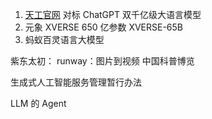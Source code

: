 

1.  [天工官网](http://www.tiangong.cn) 对标 ChatGPT 双千亿级大语言模型
2.  元象 XVERSE  650 亿参数  XVERSE-65B
3.  蚂蚁百灵语言大模型


紫东太初： 
runway：图片到视频
中国科普博览


生成式人工智能服务管理暂行办法


LLM 的 Agent

